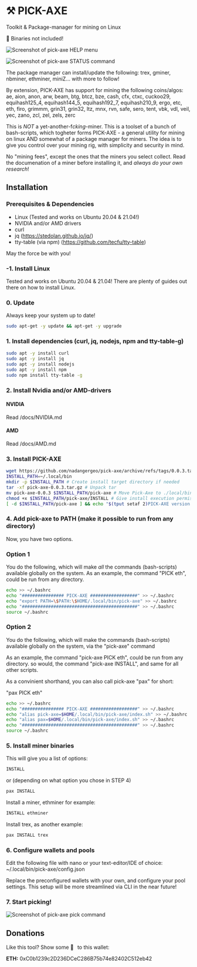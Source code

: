 # :hammer_and_pick: PICK-AXE

Toolkit & Package-manager for mining on Linux

:battery: Binaries not included!

![Screenshot of pick-axe HELP menu](https://github.com/nadangergeo/pick-axe/blob/main/screenshots/pick-axe_helpmenu_screenshot.png)

![Screenshot of pick-axe STATUS command](https://github.com/nadangergeo/pick-axe/blob/main/screenshots/pick-axe_status_screenshot.png)

The package manager can install/update the following: trex, gminer, nbminer, ethminer, miniZ...
with more to follow!

By extension, PICK-AXE has support for mining the following coins/algos:
ae, aion, anon, arw, beam, btg, btcz, bze, cash, cfx, ctxc, cuckoo29, equihash125_4, equihash144_5, equihash192_7, equihash210_9, ergo, etc, eth, firo, grimmm, grin31, grin32, ltz, mnx, rvn, safe, sero, tent, vbk, vdl, veil, yec, zano, zcl, zel, zels, zerc

This is *NOT* a yet-another-f*cking*-miner. This is a toolset of a bunch of bash-scripts, which
togheter forms PICK-AXE - a general utility for mining on linux AND somewhat of a package manager for miners.
The idea is to give you control over your mining rig, with simplicity and security in mind.

No "mining fees", except the ones that the miners you select collect.
Read the documenation of a miner before installing it, and *always do your own research*!

## Installation

### Prerequisites & Dependencies

- Linux (Tested and works on Ubuntu 20.04 & 21.04!)
- NVIDIA and/or AMD drivers
- curl
- jq (https://stedolan.github.io/jq/)
- tty-table (via npm) (https://github.com/tecfu/tty-table)

May the force be with you!

### -1. Install Linux
Tested and works on Ubuntu 20.04 & 21.04!
There are plenty of guides out there on how to install Linux.

### 0. Update
Always keep your system up to date!

 ```sh
sudo apt-get -y update && apt-get -y upgrade
```

### 1. Install dependencies (curl, jq, nodejs, npm and tty-table-g)
 ```sh
sudo apt -y install curl
sudo apt -y install jq
sudo apt -y install nodejs
sudo apt -y install npm
sudo npm install tty-table -g
```

### 2. Install Nvidia and/or AMD-drivers

#### NVIDIA
Read /docs/NVIDIA.md

#### AMD
Read /docs/AMD.md

### 3. Install PICK-AXE

 ```sh
wget https://github.com/nadangergeo/pick-axe/archive/refs/tags/0.0.3.tar.gz -O pick-axe-0.0.3.tar.gz
INSTALL_PATH=~/.local/bin
mkdir -p $INSTALL_PATH # Create install target directory if needed
tar -xf pick-axe-0.0.3.tar.gz # Unpack tar
mv pick-axe-0.0.3 $INSTALL_PATH/pick-axe # Move Pick-Axe to ./local/bin
chmod +x $INSTALL_PATH/pick-axe/INSTALL # Give install execution permission
[ -d $INSTALL_PATH/pick-axe ] && echo "$(tput setaf 2)PICK-AXE version 0.0.3 successfully installed! $(tput sgr0)" && rm -f pick-axe-0.0.3.tar.gz || echo -e "$(tput setaf 1)PICK-AXE installation failed! $(tput sgr0)\nTry unpacking the archive into $INSTALL_PATH/pick-axe manually!"
```

### 4. Add pick-axe to PATH (make it possible to run from any directory)

Now, you have two options. 

### Option 1
You do the following, which will make *all* the commands (bash-scripts) available globally on the system.
As an example, the command "PICK eth", could be run from any directory.

 ```sh
echo >> ~/.bashrc
echo "################ PICK-AXE ##################" >> ~/.bashrc
echo "export PATH=\$PATH:\$HOME/.local/bin/pick-axe" >> ~/.bashrc 
echo "############################################" >> ~/.bashrc
source ~/.bashrc
```

### Option 2
You do the following, which will make the commands (bash-scripts) available globally on the system,
via the "pick-axe" command

As an example, the command "pick-axe PICK eth", could be run from any directory.
so would, the command "pick-axe INSTALL", and same for all other scripts.

As a convinient shorthand, you can also call pick-axe "pax" for short:

"pax PICK eth"

 ```sh
echo >> ~/.bashrc
echo "################ PICK-AXE ##################" >> ~/.bashrc
echo "alias pick-axe=$HOME/.local/bin/pick-axe/index.sh" >> ~/.bashrc 
echo "alias pax=$HOME/.local/bin/pick-axe/index.sh" >> ~/.bashrc 
echo "############################################" >> ~/.bashrc
source ~/.bashrc
```

### 5. Install miner binaries

This will give you a list of options:

 ```sh
INSTALL
```
or (depending on what option you chose in STEP 4)

 ```sh
pax INSTALL
```

Install a miner, ethminer for example:

 ```sh
INSTALL ethminer
```
Install trex, as another example:

 ```sh
pax INSTALL trex
```

### 6. Configure wallets and pools
Edit the following file with nano or your text-editor/IDE of choice:
~/.local/bin/pick-axe/config.json

Replace the preconfigured wallets with your own, and configure your pool settings.
This setup will be more streamlined via CLI in the near future!

### 7. Start picking!
![Screenshot of pick-axe pick command](https://github.com/nadangergeo/pick-axe/blob/main/screenshots/pick-axe_pick_screenshot.png)

## Donations
Like this tool? Show some :black_heart:   to this wallet:

**ETH:** 0xC0b1239c2D236DCeC286B75b74e82402C512eb42
